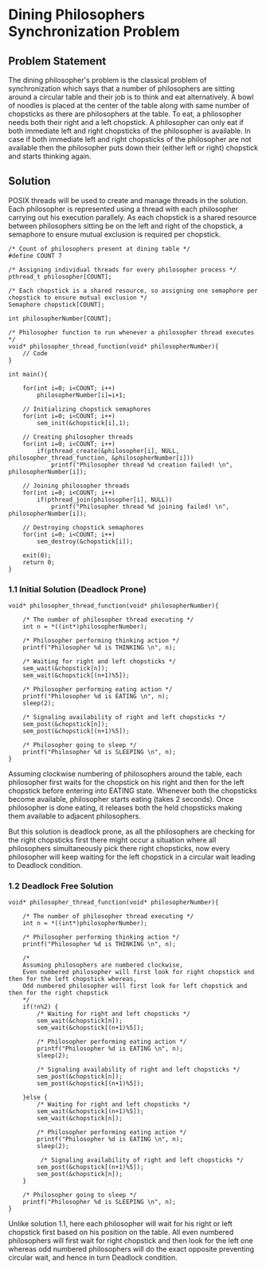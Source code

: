 # Dining Philosophers Synchronization Problem

## Problem Statement

The dining philosopher's problem is the classical problem of synchronization which says that a number of philosophers are sitting around a circular table and their job is to think and eat alternatively. A bowl of noodles is placed at the center of the table along with same number of chopsticks as there are philosophers at the table. To eat, a philosopher needs both their right and a left chopstick. A philosopher can only eat if both immediate left and right chopsticks of the philosopher is available. In case if both immediate left and right chopsticks of the philosopher are not available then the philosopher puts down their (either left or right) chopstick and starts thinking again.

## Solution

POSIX threads will be used to create and manage threads in the solution. Each philosopher is represented using a thread with each philosopher carrying out his execution parallely. As each chopstick is a shared resource between philosophers sitting be on the left and right of the chopstick, a semaphore to ensure mutual exclusion is required per chopstick. 

```
/* Count of philosophers present at dining table */
#define COUNT 7

/* Assigning individual threads for every philosopher process */ 
pthread_t philosopher[COUNT];

/* Each chopstick is a shared resource, so assigning one semaphore per chopstick to ensure mutual exclusion */
Semaphore chopstick[COUNT];

int philosopherNumber[COUNT];

/* Philosopher function to run whenever a philosopher thread executes */
void* philosopher_thread_function(void* philosopherNumber){
    // Code 
}

int main(){

    for(int i=0; i<COUNT; i++) 
        philosopherNumber[i]=i+1;

    // Initializing chopstick semaphores
    for(int i=0; i<COUNT; i++)
        sem_init(&chopstick[i],1);

    // Creating philosopher threads
    for(int i=0; i<COUNT; i++)
        if(pthread_create(&philosopher[i], NULL, philosopher_thread_function, &philosopherNumber[i]))
            printf("Philosopher thread %d creation failed! \n", philosopherNumber[i]);
    
    // Joining philosopher threads
    for(int i=0; i<COUNT; i++)
        if(pthread_join(philosopher[i], NULL))
            printf("Philosopher thread %d joining failed! \n", philosopherNumber[i]);

    // Destroying chopstick semaphores
    for(int i=0; i<COUNT; i++)
        sem_destroy(&chopstick[i]);

    exit(0);
    return 0;
}

```

### 1.1 Initial Solution (Deadlock Prone)

```
void* philosopher_thread_function(void* philosopherNumber){

    /* The number of philosopher thread executing */
    int n = *((int*)philosopherNumber);

    /* Philosopher performing thinking action */
    printf("Philosopher %d is THINKING \n", n);

    /* Waiting for right and left chopsticks */
    sem_wait(&chopstick[n]);
    sem_wait(&chopstick[(n+1)%5]);

    /* Philosopher performing eating action */
    printf("Philosopher %d is EATING \n", n);
    sleep(2);

    /* Signaling availability of right and left chopsticks */
    sem_post(&chopstick[n]);
    sem_post(&chopstick[(n+1)%5]);

    /* Philosopher going to sleep */
    printf("Philosopher %d is SLEEPING \n", n);
}
```

Assuming clockwise numbering of philosophers around the table, each philosopher first waits for the chopstick on his right and then for the left chopstick before entering into EATING state. Whenever both the chopsticks become available, philosopher starts eating (takes 2 seconds). Once philosopher is done eating, it releases both the held chopsticks making them available to adjacent philosophers. 

But this solution is deadlock prone, as all the philosophers are checking for the right chopsticks first there might occur a situation where all philosophers simultaneously pick there right chopsticks, now every philosopher will keep waiting for the left chopstick in a circular wait leading to Deadlock condition.

### 1.2 Deadlock Free Solution

```
void* philosopher_thread_function(void* philosopherNumber){

    /* The number of philosopher thread executing */
    int n = *((int*)philosopherNumber);

    /* Philosopher performing thinking action */
    printf("Philosopher %d is THINKING \n", n);

    /* 
    Assuming philosophers are numbered clockwise,
    Even numbered philosopher will first look for right chopstick and then for the left chopstick whereas,
    Odd numbered philosopher will first look for left chopstick and then for the right chopstick
    */
    if(!n%2) {
        /* Waiting for right and left chopsticks */
        sem_wait(&chopstick[n]);
        sem_wait(&chopstick[(n+1)%5]);

        /* Philosopher performing eating action */
        printf("Philosopher %d is EATING \n", n);
        sleep(2);

        /* Signaling availability of right and left chopsticks */
        sem_post(&chopstick[n]);
        sem_post(&chopstick[(n+1)%5]);

    }else {
        /* Waiting for right and left chopsticks */
        sem_wait(&chopstick[(n+1)%5]);
        sem_wait(&chopstick[n]);

        /* Philosopher performing eating action */
        printf("Philosopher %d is EATING \n", n);
        sleep(2);

         /* Signaling availability of right and left chopsticks */
        sem_post(&chopstick[(n+1)%5]);
        sem_post(&chopstick[n]);
    }

    /* Philosopher going to sleep */
    printf("Philosopher %d is SLEEPING \n", n);
}
```

Unlike solution 1.1, here each philosopher will wait for his right or left chopstick first based on his position on the table. All even numbered philosophers will first wait for right chopstick and then look for the left one whereas odd numbered philosophers will do the exact opposite preventing circular wait, and hence in turn Deadlock condition.